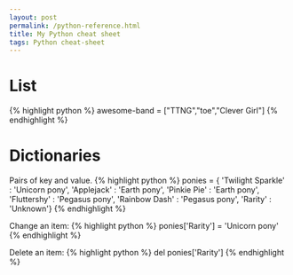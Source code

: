 ```yaml
---
layout: post
permalink: /python-reference.html
title: My Python cheat sheet
tags: Python cheat-sheet
---
```


# List
{% highlight python %}
awesome-band = ["TTNG","toe","Clever Girl"]
{% endhighlight %}

# Dictionaries
Pairs of key and value.
{% highlight python %}
ponies = { 'Twilight Sparkle' : 'Unicorn pony',
'Applejack' : 'Earth pony',
'Pinkie Pie' : 'Earth pony',
'Fluttershy' : 'Pegasus pony',
'Rainbow Dash' : 'Pegasus pony',
'Rarity' : 'Unknown'}
{% endhighlight %}

Change an item:
{% highlight python %}
ponies['Rarity'] = 'Unicorn pony'
{% endhighlight %}

Delete an item:
{% highlight python %}
del ponies['Rarity']
{% endhighlight %}
